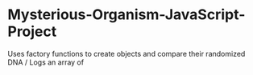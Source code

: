 # Mysterious-Organism-JavaScript-Project
Uses factory functions to create objects and compare their randomized DNA /
Logs an array of 
